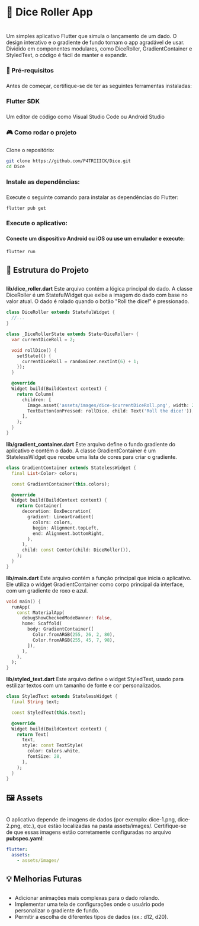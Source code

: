 # 🎲 Dice Roller App <h1>
Um simples aplicativo Flutter que simula o lançamento de um dado. O design interativo e o gradiente de fundo tornam o app agradável de usar. Dividido em componentes modulares, como DiceRoller, GradientContainer e StyledText, o código é fácil de manter e expandir.

### 🚀 Pré-requisitos <h3>
Antes de começar, certifique-se de ter as seguintes ferramentas instaladas:

### Flutter SDK <h3>
Um editor de código como Visual Studio Code ou Android Studio

### 🎮 Como rodar o projeto <h3>
Clone o repositório:
~~~bash
git clone https://github.com/P4TRIIICK/Dice.git
cd Dice
~~~

### Instale as dependências: <h3>
Execute o seguinte comando para instalar as dependências do Flutter:

~~~bash
flutter pub get
~~~

### Execute o aplicativo: <h3>

#### Conecte um dispositivo Android ou iOS ou use um emulador e execute: <h4>

~~~bash
flutter run
~~~
## 📂 Estrutura do Projeto <h2>

**lib/dice_roller.dart**
Este arquivo contém a lógica principal do dado. A classe DiceRoller é um StatefulWidget que exibe a imagem do dado com base no valor atual. O dado é rolado quando o botão "Roll the dice!" é pressionado.

~~~dart
class DiceRoller extends StatefulWidget {
  //...
}

class _DiceRollerState extends State<DiceRoller> {
  var currentDiceRoll = 2;

  void rollDice() {
    setState(() {
      currentDiceRoll = randomizer.nextInt(6) + 1;
    });
  }

  @override
  Widget build(BuildContext context) {
    return Column(
      children: [
        Image.asset('assets/images/dice-$currentDiceRoll.png', width: 200),
        TextButton(onPressed: rollDice, child: Text('Roll the dice!')),
      ],
    );
  }
}
~~~
**lib/gradient_container.dart**
Este arquivo define o fundo gradiente do aplicativo e contém o dado. A classe GradientContainer é um StatelessWidget que recebe uma lista de cores para criar o gradiente.

~~~dart
class GradientContainer extends StatelessWidget {
  final List<Color> colors;

  const GradientContainer(this.colors);

  @override
  Widget build(BuildContext context) {
    return Container(
      decoration: BoxDecoration(
        gradient: LinearGradient(
          colors: colors,
          begin: Alignment.topLeft,
          end: Alignment.bottomRight,
        ),
      ),
      child: const Center(child: DiceRoller()),
    );
  }
}
~~~
**lib/main.dart**
Este arquivo contém a função principal que inicia o aplicativo. Ele utiliza o widget GradientContainer como corpo principal da interface, com um gradiente de roxo e azul.

~~~dart
void main() {
  runApp(
    const MaterialApp(
      debugShowCheckedModeBanner: false,
      home: Scaffold(
        body: GradientContainer([
          Color.fromARGB(255, 26, 2, 80),
          Color.fromARGB(255, 45, 7, 98),
        ]),
      ),
    ),
  );
}
~~~
**lib/styled_text.dart**
Este arquivo define o widget StyledText, usado para estilizar textos com um tamanho de fonte e cor personalizados.

~~~dart
class StyledText extends StatelessWidget {
  final String text;

  const StyledText(this.text);

  @override
  Widget build(BuildContext context) {
    return Text(
      text,
      style: const TextStyle(
        color: Colors.white,
        fontSize: 28,
      ),
    );
  }
}
~~~
## 🖼️ Assets <h2>
O aplicativo depende de imagens de dados (por exemplo: dice-1.png, dice-2.png, etc.), que estão localizadas na pasta assets/images/. Certifique-se de que essas imagens estão corretamente configuradas no arquivo **pubspec.yaml**:

~~~yaml
flutter:
  assets:
    - assets/images/
~~~
## 💡 Melhorias Futuras <h2>
* Adicionar animações mais complexas para o dado rolando.
* Implementar uma tela de configurações onde o usuário pode personalizar o gradiente de fundo.
* Permitir a escolha de diferentes tipos de dados (ex.: d12, d20).
